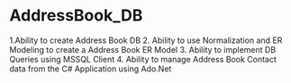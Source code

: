 # AddressBook_DB
1.Ability to create Address Book DB 2. Ability to use Normalization and ER Modeling to create a  Address Book ER Model 3. Ability to implement DB Queries using MSSQL Client 4. Ability to manage Address Book Contact data from the C# Application using Ado.Net
